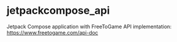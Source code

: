 # jetpackcompose_api
Jetpack Compose application with FreeToGame API implementation: https://www.freetogame.com/api-doc
